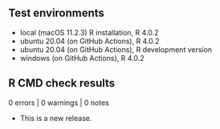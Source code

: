 ## Test environments

-   local (macOS 11.2.3) R installation, R 4.0.2
-   ubuntu 20.04 (on GitHub Actions), R 4.0.2
-   ubuntu 20.04 (on GitHub Actions), R development version
-   windows (on GitHub Actions), R 4.0.2

## R CMD check results

0 errors \| 0 warnings \| 0 notes

-   This is a new release.
